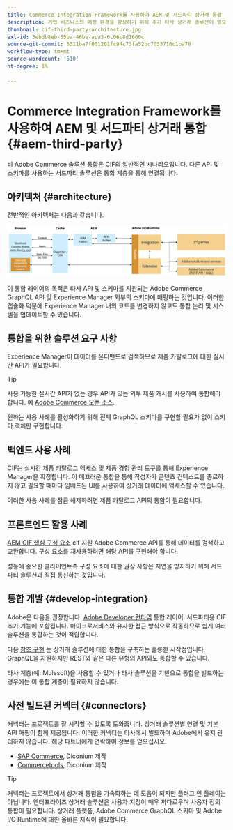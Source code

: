 ```yaml
---
title: Commerce Integration Framework를 사용하여 AEM 및 서드파티 상거래 통합
description: 기업 비즈니스의 매장 환경을 향상하기 위해 추가 타사 상거래 솔루션이 필요할 수 있습니다. 이러한 통합 시나리오에서는 CIF(Commerce Integration Framework)를 사용하여 I/O Runtime을 사용하여 Adobe Experience Manager에 서드파티 상거래 솔루션을 연결할 수 있습니다.
thumbnail: cif-third-party-architecture.jpg
exl-id: 3ebdb8eb-65ba-46be-aca3-6c06c8d1600c
source-git-commit: 5311ba7f001201fc94c73fa52bc7033716c1ba78
workflow-type: tm+mt
source-wordcount: '510'
ht-degree: 1%

---
```


# Commerce Integration Framework를 사용하여 AEM 및 서드파티 상거래 통합 {#aem-third-party}

비 Adobe Commerce 솔루션 통합은 CIF의 일반적인 시나리오입니다. 다른 API 및 스키마를 사용하는 서드파티 솔루션은 통합 계층을 통해 연결됩니다.

## 아키텍처 {#architecture}

전반적인 아키텍처는 다음과 같습니다.

![AEM 비 Magento/타사 아키텍처 개요](../assets//AEM_nonMagento_Architecture.png)

이 통합 레이어의 목적은 타사 API 및 스키마를 지원되는 Adobe Commerce GraphQL API 및 Experience Manager 외부의 스키마에 매핑하는 것입니다. 이러한 캡슐화 덕분에 Experience Manager 내의 코드를 변경하지 않고도 통합 논리 및 시스템을 업데이트할 수 있습니다.

## 통합을 위한 솔루션 요구 사항

Experience Manager이 데이터를 온디맨드로 검색하므로 제품 카탈로그에 대한 실시간 API가 필요합니다.

>[!TIP]
>
>사용 가능한 실시간 API가 없는 경우 API가 있는 외부 제품 캐시를 사용하여 통합해야 합니다. 예 [Adobe Commerce 오픈 소스](https://business.adobe.com/products/magento/open-source.html).

원하는 사용 사례를 활성화하기 위해 전체 GraphQL 스키마를 구현할 필요가 없이 스키마 객체만 구현합니다.

## 백엔드 사용 사례

CIF는 실시간 제품 카탈로그 액세스 및 제품 경험 관리 도구를 통해 Experience Manager을 확장합니다. 이 매끄러운 통합을 통해 작성자가 콘텐츠 컨텍스트를 종료하지 않고 필요할 때마다 임베드된 UI를 사용하여 상거래 데이터에 액세스할 수 있습니다.

이러한 사용 사례를 잠금 해제하려면 제품 카탈로그 API의 통합이 필요합니다.

## 프론트엔드 활용 사례

[AEM CIF 핵심 구성 요소](https://github.com/adobe/aem-core-cif-components) cif 지원 Adobe Commerce API를 통해 데이터를 검색하고 교환합니다. 구성 요소를 재사용하려면 해당 API를 구현해야 합니다.

성능에 중요한 클라이언트측 구성 요소에 대한 권장 사항은 지연을 방지하기 위해 서드파티 솔루션과 직접 통신하는 것입니다.

## 통합 개발 {#develop-integration}

Adobe은 다음을 권장합니다. [Adobe Developer 런타임](https://developer.adobe.com/runtime/) 통합 레이어. 서드파티용 CIF 추가 기능에 포함됩니다. 마이크로서비스와 유사한 접근 방식으로 작동하므로 쉽게 여러 솔루션을 통합하는 것이 적합합니다.

다음 [참조 구현](https://github.com/adobe/commerce-cif-graphql-integration-reference) 는 상거래 솔루션에 대한 통합을 구축하는 훌륭한 시작점입니다. GraphQL을 지원하지만 REST와 같은 다른 유형의 API와도 통합할 수 있습니다.

타사 계층(예: Mulesoft)을 사용할 수 있거나 타사 솔루션을 기반으로 통합을 빌드하는 경우에는 이 통합 계층이 필요하지 않습니다.

## 사전 빌드된 커넥터 {#connectors}

커넥터는 프로젝트를 잘 시작할 수 있도록 도와줍니다. 상거래 솔루션별 연결 및 기본 API 매핑이 함께 제공됩니다. 이러한 커넥터는 타사에서 빌드하며 Adobe에서 유지 관리하지 않습니다. 해당 파트너에게 연락하여 정보를 얻으십시오.

* [SAP Commerce](https://github.com/diconium/commerce-cif-graphql-integration-hybris), Diconium 제작
* [Commercetools](https://github.com/diconium/commerce-cif-graphql-integration-commercetool), Diconium 제작

>[!TIP]
>
>커넥터는 프로젝트에서 상거래 통합을 가속화하는 데 도움이 되지만 플러그 인 플레이는 아닙니다. 엔터프라이즈 상거래 솔루션은 사용자 지정이 매우 까다로우며 사용자 정의 통합이 필요합니다. 상거래 플랫폼, Adobe Commerce GraphQL 스키마 및 Adobe I/O Runtime에 대한 올바른 지식이 필요합니다.
